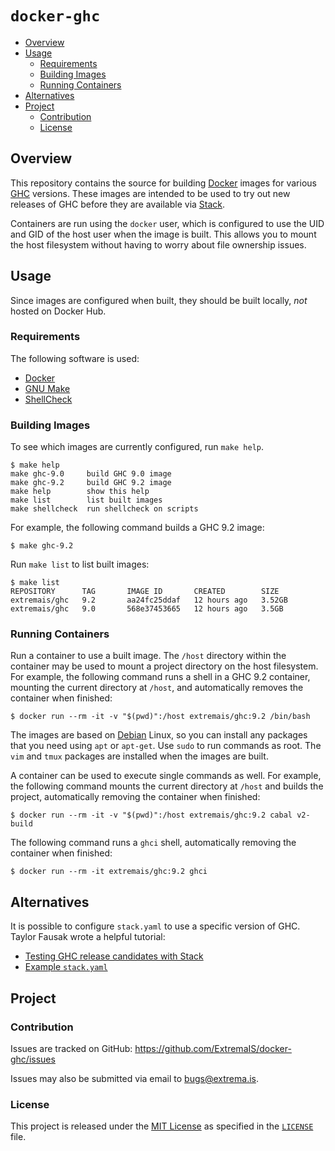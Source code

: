 # `docker-ghc`

* [Overview](#overview)
* [Usage](#usage)
    * [Requirements](#requirements)
    * [Building Images](#building-images)
    * [Running Containers](#running-containers)
* [Alternatives](#alternatives)
* [Project](#project)
    * [Contribution](#contribution)
    * [License](#license)

## Overview

This repository contains the source for building [Docker][] images for various
[GHC][] versions.  These images are intended to be used to try out new
releases of GHC before they are available via [Stack][].

[Docker]: <https://www.docker.com>
[GHC]: <https://www.haskell.org/ghc/>
[Stack]: <https://www.haskellstack.org>

Containers are run using the `docker` user, which is configured to use the UID
and GID of the host user when the image is built.  This allows you to mount
the host filesystem without having to worry about file ownership issues.

## Usage

Since images are configured when built, they should be built locally, *not*
hosted on Docker Hub.

### Requirements

The following software is used:

* [Docker](https://www.docker.com)
* [GNU Make](https://www.gnu.org/software/make/)
* [ShellCheck](https://www.shellcheck.net/)

### Building Images

To see which images are currently configured, run `make help`.

```
$ make help
make ghc-9.0     build GHC 9.0 image
make ghc-9.2     build GHC 9.2 image
make help        show this help
make list        list built images
make shellcheck  run shellcheck on scripts
```

For example, the following command builds a GHC 9.2 image:

```
$ make ghc-9.2
```

Run `make list` to list built images:

```
$ make list
REPOSITORY      TAG       IMAGE ID       CREATED        SIZE
extremais/ghc   9.2       aa24fc25ddaf   12 hours ago   3.52GB
extremais/ghc   9.0       568e37453665   12 hours ago   3.5GB
```

### Running Containers

Run a container to use a built image.  The `/host` directory within the
container may be used to mount a project directory on the host filesystem.
For example, the following command runs a shell in a GHC 9.2 container,
mounting the current directory at `/host`, and automatically removes the
container when finished:

```
$ docker run --rm -it -v "$(pwd)":/host extremais/ghc:9.2 /bin/bash
```

The images are based on [Debian][] Linux, so you can install any packages that
you need using `apt` or `apt-get`.  Use `sudo` to run commands as root.  The
`vim` and `tmux` packages are installed when the images are built.

[Debian]: <https://www.debian.org/>

A container can be used to execute single commands as well.  For example, the
following command mounts the current directory at `/host` and builds the
project, automatically removing the container when finished:

```
$ docker run --rm -it -v "$(pwd)":/host extremais/ghc:9.2 cabal v2-build
```

The following command runs a `ghci` shell, automatically removing the
container when finished:

```
$ docker run --rm -it extremais/ghc:9.2 ghci
```

## Alternatives

It is possible to configure `stack.yaml` to use a specific version of GHC.
Taylor Fausak wrote a helpful tutorial:

* [Testing GHC release candidates with Stack](https://taylor.fausak.me/2017/05/17/testing-ghc-release-candidates-with-stack/)
* [Example `stack.yaml`](https://gist.github.com/tfausak/a7ef9af57a9f0c0099f187cd3d920a87)

## Project

### Contribution

Issues are tracked on GitHub:
<https://github.com/ExtremaIS/docker-ghc/issues>

Issues may also be submitted via email to <bugs@extrema.is>.

### License

This project is released under the
[MIT License](https://opensource.org/licenses/MIT) as specified in the
[`LICENSE`](LICENSE) file.
